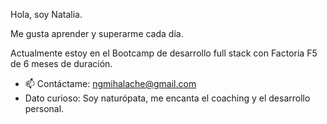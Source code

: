 Hola, soy Natalia. 
 
 

Me gusta aprender y superarme cada día.

Actualmente estoy en el Bootcamp de desarrollo full stack con Factoria F5 de 6 meses de duración.


- 📫 Contáctame:  ngmihalache@gmail.com
-  Dato curioso: Soy naturópata, me encanta el coaching y el desarrollo personal.


